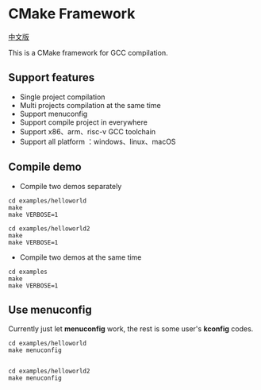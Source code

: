 # CMake Framework

[中文版](README_zh.md)

This is a CMake framework for GCC compilation.

## Support features

- Single project compilation
- Multi projects compilation at the same time
- Support menuconfig
- Support compile project in everywhere
- Support x86、arm、risc-v GCC toolchain
- Support all platform ：windows、linux、macOS

## Compile demo

- Compile two demos separately

```
cd examples/helloworld
make
make VERBOSE=1

cd examples/helloworld2
make
make VERBOSE=1
```

- Compile two demos at the same time

```
cd examples
make
make VERBOSE=1
```

## Use menuconfig

Currently just let **menuconfig** work, the rest is some user's **kconfig**  codes.

```
cd examples/helloworld
make menuconfig


cd examples/helloworld2
make menuconfig
```